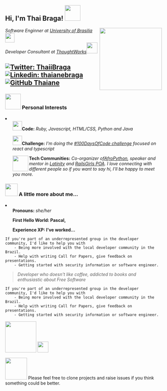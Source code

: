 <h2> Hi, I'm Thai Braga! <img src="https://media.giphy.com/media/mGcNjsfWAjY5AEZNw6/giphy.gif" width="50"></h2>
<img align='right' src="https://media.giphy.com/media/ieyl9zmCjO4b4t6qoY/giphy.gif" width="200">
<p><em>Software Enginner at <a href="http://www.unb.br">University of Brasilia</a><img src="https://media.giphy.com/media/fYSnHlufseco8Fh93Z/giphy.gif" width="30"></br>Developer Consultant at <a href="https://www.thoughtworks.com">ThoughtWorks</a><img src="https://media.giphy.com/media/WUlplcMpOCEmTGBtBW/giphy.gif" width="35"></em></p>

[![Twitter: ThaiiBraga](https://img.shields.io/twitter/follow/ThaiiBraga?style=social)](https://twitter.com/ThaiiBraga)
[![Linkedin: thaianebraga](https://img.shields.io/badge/-thaianebraga-blue?style=flat-square&logo=Linkedin&logoColor=white&link=https://www.linkedin.com/in/thaianebraga/)](https://www.linkedin.com/in/thaianebraga/)
[![GitHub Thaiane](https://img.shields.io/github/followers/thaiane?label=follow&style=social)](https://github.com/Thaiane)
---



<h3><img src="https://media.giphy.com/media/VgCDAzcKvsR6OM0uWg/giphy.gif" width="50"> Personal Interests </h3>
<li>
  <ul><img src="https://media.giphy.com/media/WoXpsZ8tqOiRmzDqKe/giphy.gif" width="30"><b>Code:</b> <i>Ruby, Javascript, HTML/CSS, Python and Java </i></ul>
  <ul><img src="https://media.giphy.com/media/KYG2W85RyoQEaJsQnJ/giphy.gif" width="30"><b>Challenge:</b> <i>I'm doing the <a href="https://www.100daysofcode.com/">#100DaysOfCode challenge</a> focused on react and typescript</i></ul>
  <ul><img align='left'src="https://media.giphy.com/media/LnQjpWaON8nhr21vNW/giphy.gif" width="50"><b>Tech Communities:</b> <i>Co-organizer of<a href="https://twitter.com/AfroPython">AfroPython</a>, speaker and mentor in <a href="https://twitter.com/LatinityConf">Latinity</a> and <a href="http://railsgirls.com/porto-alegre/portoalegre2019.html">RailsGirls POA</a>. I love connecting with different people so if you want to say hi, I'll be happy to meet you more.</i></ul>
  
</li>


<h3><img src="https://media.giphy.com/media/LoIFTSQ2JOBfEzS1Sl/giphy.gif" width="40"> A little more about me... </h3>
<li>
  <ul><b>Pronouns:</b> <i> she/her</i></ul>
  <ul><b>First Hello World: Pascal, </b><i></i></ul>
    <ul><b>Experience XP: I've worked...</b><i></i> </ul>
</li>

```
If you're part of an underrepresented group in the developer community, I'd like to help you with
    - Being more involved with the local developer community in the Brazil.
    - Help with writing Call for Papers, give feedback on presentations.
    - Getting started with security information or software engineer.
```


> _Developer who doesn't like coffee, addicted to books and enthusiastic about Free Software_  


```
If you're part of an underrepresented group in the developer community, I'd like to help you with
    - Being more involved with the local developer community in the Brazil.
    - Help with writing Call for Papers, give feedback on presentations.
    - Getting started with security information or software engineer.
```
<img src="https://media.giphy.com/media/WUlplcMpOCEmTGBtBW/giphy.gif" width="100">

<img src="https://media.giphy.com/media/l3NnigA3M53CrqwxI6/giphy.gif" width="35">

<img src="https://media.giphy.com/media/553ZGCzYHSQHXiFKA8/giphy.gif" width="70"> Please feel free to clone projects and raise issues if you think something could be better.

